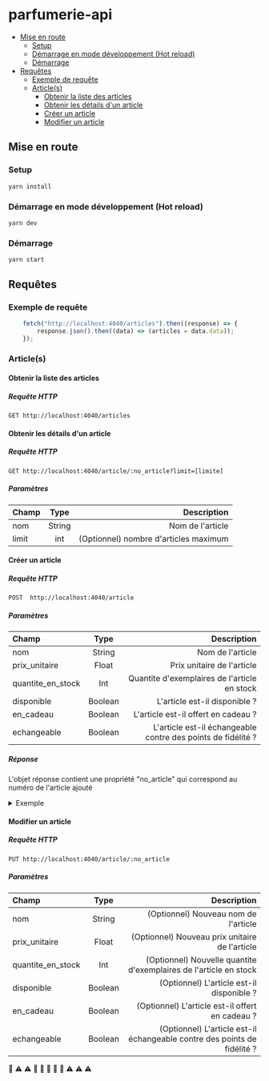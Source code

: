 # parfumerie-api
  - [Mise en route](#mise-en-route)
    * [Setup](#setup)
    * [Démarrage en mode développement (Hot reload)](#d-marrage-en-mode-d-veloppement--hot-reload-)
    * [Démarrage](#d-marrage)
  - [Requêtes](#requ-tes)
    * [Exemple de requête](#exemple-de-requ-te)
    * [Article(s)](#article-s-)
      + [Obtenir la liste des articles](#obtenir-la-liste-des-articles)
      + [Obtenir les détails d'un article](#obtenir-les-d-tails-d-un-article)
      + [Créer un article](#cr-er-un-article)
      + [Modifier un article](#modifier-un-article)
 
## Mise en route

### Setup
```
yarn install
```

### Démarrage en mode développement (Hot reload)
```
yarn dev
```

### Démarrage
```
yarn start
```

## Requêtes

### Exemple de requête
```javascript
    fetch("http://localhost:4040/articles").then((response) => {
        response.json().then((data) => (articles = data.data));
    });
```

### Article(s)

#### Obtenir la liste des articles

##### Requête HTTP
`GET http://localhost:4040/articles`


#### Obtenir les détails d'un article

##### Requête HTTP
`GET http://localhost:4040/article/:no_article?limit=[limite]`

##### Paramètres
| Champ       |     Type     |        Description |
| :------------ | :-------------: | -------------: |
| nom       |     String     |        Nom de l'article |
| limit     |   int    |      (Optionnel) nombre d'articles maximum  |

#### Créer un article

##### Requête HTTP
`POST  http://localhost:4040/article`

##### Paramètres
| Champ       |     Type     |        Description |
| :------------ | :-------------: | -------------: |
| nom       |     String     |        Nom de l'article |
| prix_unitaire     |   Float    |      Prix unitaire de l'article |
| quantite_en_stock        |     Int      |   Quantite d'exemplaires de l'article en stock |
| disponible        |     Boolean      |   L'article est-il disponible ? |
| en_cadeau        |     Boolean      |   L'article est-il offert en cadeau ? |
| echangeable        |     Boolean      |   L'article est-il échangeable contre des points de fidélité ? |

##### Réponse

L'objet réponse contient une propriété "no_article" qui correspond au numéro de l'article ajouté

<details>
    <summary>Exemple</summary>

```json
{
    "status": 200,
    "no_article": 11,
    "message": "Nouvel article ajouté avec succès"
}
```
</details>

#### Modifier un article

##### Requête HTTP
`PUT http://localhost:4040/article/:no_article`

##### Paramètres
| Champ       |     Type     |        Description |
| :------------ | :-------------: | -------------: |
| nom       |     String     |        (Optionnel) Nouveau nom de l'article |
| prix_unitaire     |   Float    |      (Optionnel) Nouveau prix unitaire de l'article |
| quantite_en_stock        |     Int      |   (Optionnel) Nouvelle quantite d'exemplaires de l'article en stock |
| disponible        |     Boolean      |   (Optionnel) L'article est-il disponible ? |
| en_cadeau        |     Boolean      |   (Optionnel) L'article est-il offert en cadeau ? |
| echangeable        |     Boolean      |   (Optionnel) L'article est-il échangeable contre des points de fidélité ? |

 :wrench:
:warning: :warning: :construction: :construction: :construction: :construction: :construction: :warning: :warning: :warning:
